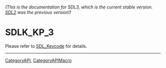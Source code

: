###### (This is the documentation for SDL3, which is the current stable version. [SDL2](https://wiki.libsdl.org/SDL2/) was the previous version!)
# SDLK_KP_3

Please refer to [SDL_Keycode](SDL_Keycode) for details.

----
[CategoryAPI](CategoryAPI), [CategoryAPIMacro](CategoryAPIMacro)

